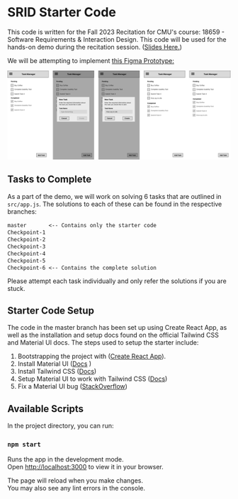 # SRID Starter Code 

This code is written for the Fall 2023 Recitation for CMU's course: 18659 - Software Requirements & Interaction Design. This code will be used for the hands-on demo during the recitation session. ([Slides Here.](https://docs.google.com/presentation/d/13THbqFKk8UN3tv0Cx4gYjIgT5fPDfYP9reTJesZ5EzU/edit?usp=sharing 
))

We will be attempting to implement [this Figma Prototype:](https://www.figma.com/file/OEZPp3BOKRW2d8xV4yFBQy/Untitled?type=design&node-id=0%3A1&mode=design&t=PUOS9D33g798pmSZ-1)

[<img src="public/Group 7.png">](http://google.com.au/)

## Tasks to Complete 
As a part of the demo, we will work on solving 6 tasks that are outlined in `src/app.js`. The solutions to each of these can be found in the respective branches: 

```
master       <-- Contains only the starter code
Checkpoint-1
Checkpoint-2
Checkpoint-3
Checkpoint-4
Checkpoint-5
Checkpoint-6 <-- Contains the complete solution
```
Please attempt each task individually and only refer the solutions if you are stuck. 

## Starter Code Setup

The code in the master branch has been set up using Create React App, as well as the installation and setup docs found on the official Tailwind CSS and Material UI docs. The steps used to setup the starter include: 

1. Bootstrapping the project with ([Create React App](https://github.com/facebook/create-react-app)).
2. Install Material UI ([Docs](https://mui.com/material-ui/getting-started/installation/) )
3. Install Tailwind CSS ([Docs](https://tailwindcss.com/docs/installation))
4. Setup Material UI to work with Tailwind CSS ([Docs](https://mui.com/base-ui/guides/working-with-tailwind-css/))
5. Fix a Material UI bug ([StackOverflow](https://stackoverflow.com/questions/75202373/button-in-material-ui-is-transparent-when-loading))


## Available Scripts

In the project directory, you can run:

### `npm start`

Runs the app in the development mode.\
Open [http://localhost:3000](http://localhost:3000) to view it in your browser.

The page will reload when you make changes.\
You may also see any lint errors in the console.

